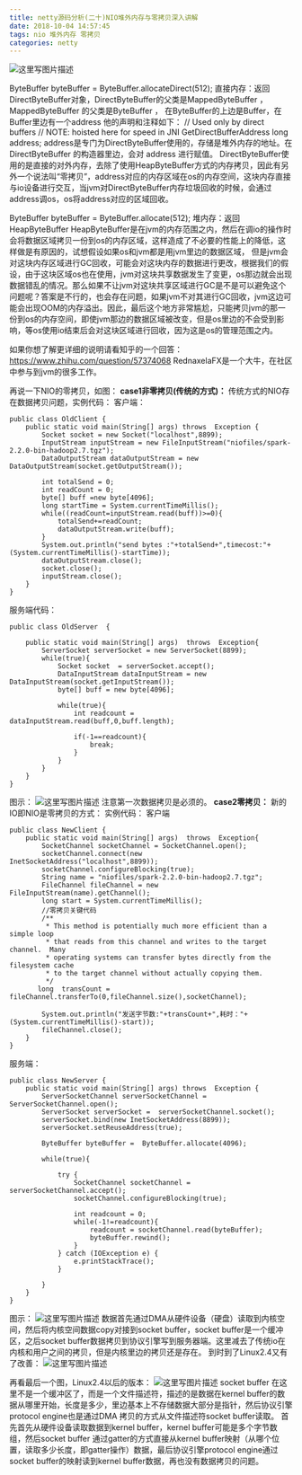 ```yaml
---
title: netty源码分析(二十)NIO堆外内存与零拷贝深入讲解
date: 2018-10-04 14:57:45
tags: nio 堆外内存 零拷贝
categories: netty
---
```


![这里写图片描述](2018/10/04/netty源码分析-二十-NIO堆外内存与零拷贝深入讲解/20171118184319019.png)

<!-- more -->

ByteBuffer byteBuffer = ByteBuffer.allocateDirect(512);
直接内存：返回DirectByteBuffer对象，DirectByteBuffer的父类是MappedByteBuffer ，MappedByteBuffer 的父类是ByteBuffer ， 在ByteBuffer的上边是Buffer，在
          Buffer里边有一个address 他的声明和注释如下：
                // Used only by direct buffers
                // NOTE: hoisted here for speed in JNI GetDirectBufferAddress
                long address;
                address是专门为DirectByteBuffer使用的，存储是堆外内存的地址。在 DirectByteBuffer 的构造器里边，会对 address 进行赋值。
 DirectByteBuffer使用的是直接的对外内存，去除了使用HeapByteBuffer方式的内存拷贝，因此有另外一个说法叫“零拷贝”，address对应的内存区域在os的内存空间，这块内存直接与io设备进行交互，当jvm对DirectByteBuffer内存垃圾回收的时候，会通过address调os，os将address对应的区域回收。

ByteBuffer byteBuffer = ByteBuffer.allocate(512);
堆内存：返回 HeapByteBuffer
           HeapByteBuffer是在jvm的内存范围之内，然后在调io的操作时会将数据区域拷贝一份到os的内存区域，这样造成了不必要的性能上的降低，这样做是有原因的，试想假设如果os和jvm都是用jvm里边的数据区域， 但是jvm会对这块内存区域进行GC回收，可能会对这块内存的数据进行更改，根据我们的假设，由于这块区域os也在使用，jvm对这块共享数据发生了变更，os那边就会出现数据错乱的情况。那么如果不让jvm对这块共享区域进行GC是不是可以避免这个问题呢？答案是不行的，也会存在问题，如果jvm不对其进行GC回收，jvm这边可能会出现OOM的内存溢出。因此，最后这个地方非常尴尬，只能拷贝jvm的那一份到os的内存空间，即使jvm那边的数据区域被改变，但是os里边的不会受到影响，等os使用io结束后会对这块区域进行回收，因为这是os的管理范围之内。

 如果你想了解更详细的说明请看知乎的一个回答：https://www.zhihu.com/question/57374068
 RednaxelaFX是一个大牛，在社区中参与到jvm的很多工作。

再说一下NIO的零拷贝，如图：
**case1非零拷贝(传统的方式)：**
传统方式的NIO存在数据拷贝问题，实例代码：
客户端：
```
public class OldClient {
    public static void main(String[] args) throws  Exception {
        Socket socket = new Socket("localhost",8899);
        InputStream inputStream = new FileInputStream("niofiles/spark-2.2.0-bin-hadoop2.7.tgz");
        DataOutputStream dataOutputStream = new DataOutputStream(socket.getOutputStream());

        int totalSend = 0;
        int readCount = 0;
        byte[] buff =new byte[4096];
        long startTime = System.currentTimeMillis();
        while((readCount=inputStream.read(buff))>=0){
            totalSend+=readCount;
            dataOutputStream.write(buff);
        }
        System.out.println("send bytes :"+totalSend+",timecost:"+(System.currentTimeMillis()-startTime));
        dataOutputStream.close();
        socket.close();
        inputStream.close();
    }
}
```
服务端代码：

```
public class OldServer  {

    public static void main(String[] args)  throws  Exception{
        ServerSocket serverSocket = new ServerSocket(8899);
        while(true){
            Socket socket  = serverSocket.accept();
            DataInputStream dataInputStream = new DataInputStream(socket.getInputStream());
            byte[] buff = new byte[4096];

            while(true){
                int readcount = dataInputStream.read(buff,0,buff.length);

                if(-1==readcount){
                    break;
                }
            }
        }
    }
}
```
图示：
![这里写图片描述](2018/10/04/netty源码分析-二十-NIO堆外内存与零拷贝深入讲解/20171118214504920.png)
注意第一次数据拷贝是必须的。
**case2零拷贝：**
新的IO即NIO是零拷贝的方式：
实例代码：
客户端
```
public class NewClient {
    public static void main(String[] args)  throws  Exception{
        SocketChannel socketChannel = SocketChannel.open();
        socketChannel.connect(new InetSocketAddress("localhost",8899));
        socketChannel.configureBlocking(true);
        String name = "niofiles/spark-2.2.0-bin-hadoop2.7.tgz";
        FileChannel fileChannel = new FileInputStream(name).getChannel();
        long start = System.currentTimeMillis();
        //零拷贝关键代码
        /**
         * This method is potentially much more efficient than a simple loop
         * that reads from this channel and writes to the target channel.  Many
         * operating systems can transfer bytes directly from the filesystem cache
         * to the target channel without actually copying them.
         */
       long  transCount =  fileChannel.transferTo(0,fileChannel.size(),socketChannel);

        System.out.println("发送字节数:"+transCount+",耗时："+(System.currentTimeMillis()-start));
        fileChannel.close();
    }
}
```
服务端：

```
public class NewServer {
    public static void main(String[] args) throws  Exception {
        ServerSocketChannel serverSocketChannel = ServerSocketChannel.open();
        ServerSocket serverSocket =  serverSocketChannel.socket();
        serverSocket.bind(new InetSocketAddress(8899));
        serverSocket.setReuseAddress(true);

        ByteBuffer byteBuffer =  ByteBuffer.allocate(4096);

        while(true){

            try {
                SocketChannel socketChannel =  serverSocketChannel.accept();
                socketChannel.configureBlocking(true);

                int readcount = 0;
                while(-1!=readcount){
                    readcount = socketChannel.read(byteBuffer);
                    byteBuffer.rewind();
                }
            } catch (IOException e) {
                e.printStackTrace();
            }

        }
    }
}
```
图示：
![这里写图片描述](2018/10/04/netty源码分析-二十-NIO堆外内存与零拷贝深入讲解/20171118215619952.png)
数据首先通过DMA从硬件设备（硬盘）读取到内核空间，然后将内核空间数据copy对接到socket buffer，socket buffer是一个缓冲区，之后socket buffer数据拷贝到协议引擎写到服务器端。这里减去了传统io在内核和用户之间的拷贝，但是内核里边的拷贝还是存在。
到时到了Linux2.4又有了改善：
![这里写图片描述](2018/10/04/netty源码分析-二十-NIO堆外内存与零拷贝深入讲解/20171118225322248.png)

再看最后一个图，Linux2.4以后的版本：
![这里写图片描述](2018/10/04/netty源码分析-二十-NIO堆外内存与零拷贝深入讲解/20171118230603907.png)
socket buffer 在这里不是一个缓冲区了，而是一个文件描述符，描述的是数据在kernel buffer的数据从哪里开始，长度是多少，里边基本上不存储数据大部分是指针，然后协议引擎protocol engine也是通过DMA 拷贝的方式从文件描述符socket buffer读取。
首先首先从硬件设备读取数据到kernel buffer，kernel buffer可能是多个字节数组，然后socket buffer 通过gatter的方式直接从kernel buffer映射（从哪个位置，读取多少长度，即gatter操作）数据，最后协议引擎protocol engine通过socket buffer的映射读到kernel buffer数据，再也没有数据拷贝的问题。
